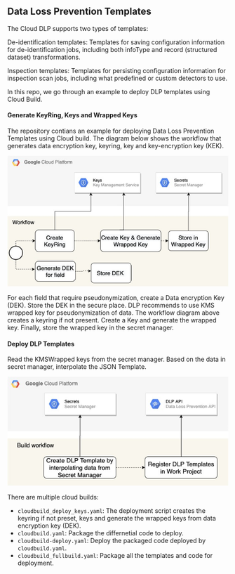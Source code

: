 ## Data Loss Prevention Templates

The Cloud DLP supports two types of templates:

De-identification templates: Templates for saving configuration information for de-identification jobs, including both infoType and record (structured dataset) transformations.

Inspection templates: Templates for persisting configuration information for inspection scan jobs, including what predefined or custom detectors to use.

In this repo, we go through an example to deploy DLP templates using Cloud Build.

#### Generate KeyRing, Keys and Wrapped Keys

The repository contians an example for deploying Data Loss Prevention Templates using Cloud build. The diagram below shows the workflow that generates data encryption key, keyring, key and key-encryption key (KEK).

![Workflow to generate keyring, key](./docs/GenerateKey.jpg)

For each field that require pseudonymization, create a Data encryption Key (DEK). Store the DEK in the secure place. DLP recommends to use KMS wrapped key for pseudonymization of data. The workflow diagram above creates a keyring if not present. Create a Key and generate the wrapped key. Finally, store the wrapped key in the secret manager.

#### Deploy DLP Templates

Read the KMSWrapped keys from the secret manager. Based on the data in secret manager, interpolate the JSON Template.

![Workflow to Generate and Deploy templates](./docs/DLP-Template.jpg)

There are multiple cloud builds:
- `cloudbuild_deploy_keys.yaml`: The deployment script creates the keyring if not preset, keys and generate the wrapped keys from data encryption key (DEK).
- `cloudbuild.yaml`: Package the differnetial code to deploy.
- `cloudbuild-deploy.yaml`: Deploy the packaged code deployed by `cloudbuild.yaml`.
- `cloudbuild_fullbuild.yaml`: Package all the templates and code for deployment.
